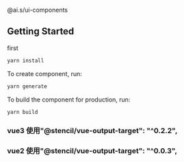 @ai.s/ui-components

## Getting Started

first

```bash
yarn install
```

To create component, run:

```bash
yarn generate
```

To build the component for production, run:

```bash
yarn build
```

### vue3 使用"@stencil/vue-output-target": "^0.2.2",

### vue2 使用"@stencil/vue-output-target": "^0.0.3",